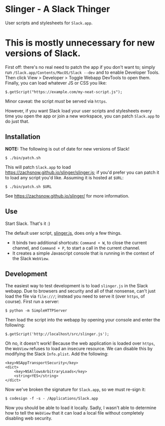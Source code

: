 Slinger - A Slack Thinger
=========================

User scripts and stylesheets for `Slack.app`.

# This is mostly unnecessary for new versions of Slack.

First off: there's no real need to patch the app if you don't want to; simply
run `/Slack.app/Contents/MacOS/Slack --dev` and to enable Developer Tools. Then
click View > Developer > Toggle Webapp DevTools to open them. Finally, you can
load whatever JS or CSS you like:

    $.getScript("https://example.com/my-neat-script.js");

Minor caveat: the script *must* be served via `https`.

However, if you want Slack load your user scripts and stylesheets every time you
open the app or join a new workspace, you can patch `Slack.app` to do just that.

## Installation

**NOTE:** The following is out of date for new versions of Slack!

    $ ./bin/patch.sh

This will patch `Slack.app` to load <https://zachsnow.github.io/slinger/slinger.js>;
if you'd prefer you can patch it to load any script you'd like. Assuming it is hosted
at `$URL`:

    $ ./bin/patch.sh $URL

See <https://zachsnow.github.io/slinger/> for more information.

## Use

Start Slack. That's it :)

The default user script, [slinger.js](https://zachsnow.github.io/slinger/slinger.js),
does only a few things.

* It binds two additional shortcuts: `Command + W`, to close the current channel,
  and `Command + P`, to start a call in the current channel.
* It creates a simple Javascript console that is running in the context of the Slack
  `WebView`.

## Development

The easiest way to test development is to load `slinger.js` in the Slack
webapp. Due to browsers and security and all of that nonsense, can't just
load the file via `file:///`; instead you need to serve it (over `https`, of
course).  First run a server:

    $ python -m SimpleHTTPServer
    
Then load the script into the webapp by opening your console and enter the following:

    $.getScript('http://localhost/src/slinger.js');

Oh no, it doesn't work! Because the web application is loaded over `https`,
the `WebView` refuses to load an insecure resource. We can disable this by modifying
the Slack `Info.plist`.  Add the following:

    <key>NSAppTransportSecurity</key>
    <dict>
        <key>NSAllowsArbitraryLoads</key>
        <string>YES</string>
    </dict>

Now we've broken the signature for `Slack.app`, so we must re-sign it:

    $ codesign -f -s - /Applications/Slack.app

Now you should be able to load it locally. Sadly, I wasn't able to determine how to
tell the `WebView` that it can load a local file without completely disabling web
security.
